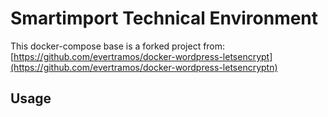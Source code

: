 # Smartimport Technical Environment

This docker-compose base is a forked project from: [https://github.com/evertramos/docker-wordpress-letsencrypt](https://github.com/evertramos/docker-wordpress-letsencryptn)


## Usage
